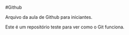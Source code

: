 #Github

Arquivo da aula de Github para iniciantes.

Este é um repositório teste para ver como o Git funciona.
